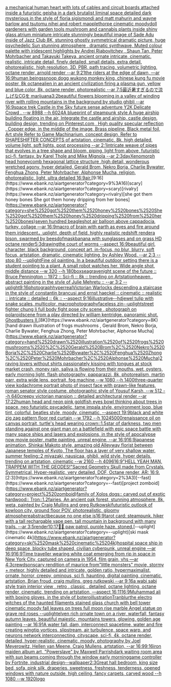[a mechanical human heart with lots of cables and circuit boards attached inside a futuristic geisha in a dark brutalist liminal space detailed dark mysterious in the style of floria sigismondi and matt mahurin and wayne barlow and tsutomu nihei and robert mapplethorpe cinematic moody](https://www.ebank.nz/aiartgenerator?category=a%2520mechanical%2520human%2520heart%2520with%2520lots%2520of%2520cables%2520and%2520circuit%2520boards%2520attached%2520inside%2520a%2520futuristic%2520geisha%2520in%2520a%2520dark%2520brutalist%2520liminal%2520space%2520detailed%2520dark%2520mysterious%2520in%2520the%2520style%2520of%2520floria%2520sigismondi%2520and%2520matt%2520mahurin%2520and%2520wayne%2520barlow%2520and%2520tsutomu%2520nihei%2520and%2520robert%2520mapplethorpe%2520cinematic%2520moody)[doll gardeners with garden tools  mushroom and cannabis plants  inside shiny glass atrium miniature intricate stunningly beautiful image of Sade Adu inside of Jazz Club 8K, stunning ghostly symmetrical dramatic picture, huge psychedelic Sun stunning atmosphere , dramatic synthwave, Muted colour palette with iridescent highlights by Andrei Riabovitchev , Shaun Tan, Peter Mohrbacher and Takayuki Takeya, ancient ornate intricate, cinematic, realistic, intricate detail, finely detailed, small details, extra detail, photorealistic, high resolution, 3D, PBR, path tracing, volumetric lighting, octane render, arnold render --ar 9:21](https://www.ebank.nz/aiartgenerator?category=doll%2520gardeners%2520with%2520garden%2520tools%2520%2520mushroom%2520and%2520cannabis%2520plants%2520%2520inside%2520shiny%2520glass%2520atrium%2520miniature%2520intricate%2520stunningly%2520beautiful%2520image%2520of%2520Sade%2520Adu%2520inside%2520of%2520Jazz%2520Club%25208K%2C%2520stunning%2520ghostly%2520symmetrical%2520dramatic%2520picture%2C%2520huge%2520psychedelic%2520Sun%2520stunning%2520atmosphere%2520%2C%2520dramatic%2520synthwave%2C%2520Muted%2520colour%2520palette%2520with%2520iridescent%2520highlights%2520by%2520Andrei%2520Riabovitchev%2520%2C%2520Shaun%2520Tan%2C%2520Peter%2520Mohrbacher%2520and%2520Takayuki%2520Takeya%2C%2520ancient%2520ornate%2520intricate%2C%2520cinematic%2C%2520realistic%2C%2520intricate%2520detail%2C%2520finely%2520detailed%2C%2520small%2520details%2C%2520extra%2520detail%2C%2520photorealistic%2C%2520high%2520resolution%2C%25203D%2C%2520PBR%2C%2520path%2520tracing%2C%2520volumetric%2520lighting%2C%2520octane%2520render%2C%2520arnold%2520render%2520--ar%25209%3A21)[the riders at the edge of dawn, —ar 16:9](https://www.ebank.nz/aiartgenerator?category=the%2520riders%2520at%2520the%2520edge%2520of%2520dawn%2C%2520%E2%80%94ar%252016%3A9)[human beings](https://www.ebank.nz/aiartgenerator?category=human%2520beings)[snoop dogg wukong monkey king, chinese kung fu movie poster, 8k octane](https://www.ebank.nz/aiartgenerator?category=snoop%2520dogg%2520wukong%2520monkey%2520king%2C%2520chinese%2520kung%2520fu%2520movie%2520poster%2C%25208k%2520octane)[alien in an ancient civilization firing a plasma gun, yellow and blue color, 8k, octane render, photorealistic --ar 7:5](https://www.ebank.nz/aiartgenerator?category=alien%2520in%2520an%2520ancient%2520civilization%2520firing%2520a%2520plasma%2520gun%2C%2520yellow%2520and%2520blue%2520color%2C%25208k%2C%2520octane%2520render%2C%2520photorealistic%2520--ar%25207%3A5)[最近暑すぎるので涼しげなCGを marijuana](https://www.ebank.nz/aiartgenerator?category=%E6%9C%80%E8%BF%91%E6%9A%91%E3%81%99%E3%81%8E%E3%82%8B%E3%81%AE%E3%81%A7%E6%B6%BC%E3%81%97%E3%81%92%E3%81%AACG%E3%82%92%2520marijuana)[3:2](https://www.ebank.nz/aiartgenerator?category=3%3A2)[beautiful flowers blooming in a valley of winding river with rolling  mountains in the background by studio ghibli --ar 16:9](https://www.ebank.nz/aiartgenerator?category=beautiful%2520flowers%2520blooming%2520in%2520a%2520valley%2520of%2520winding%2520river%2520with%2520rolling%2520%2520mountains%2520in%2520the%2520background%2520by%2520studio%2520ghibli%2520--ar%252016%3A9)[space trek Castle in the Sky future sense adventure Y2K Delicate Crowd . --w 8988 --h 6024](https://www.ebank.nz/aiartgenerator?category=space%2520trek%2520Castle%2520in%2520the%2520Sky%2520future%2520sense%2520adventure%2520Y2K%2520Delicate%2520Crowd%2520.%2520--w%25208988%2520--h%25206024)[A blueprint of steampunk style A huge airship building floating in the air, Integrate the castle and airship, castle design, building design,  trending on Pinterest.com , High quality specular reflection ,  Copper  edge, in the middle of the image, Brass pipeline,  Black metal foil,  Art style Refer to Game Machinarium.  concept design, Refer to SHAPESHIFTER CONCEPTS  of artstation, cinematic,  8k, high detailed,  volume light,  soft lights,  post processing    --ar 2:1](https://www.ebank.nz/aiartgenerator?category=A%2520blueprint%2520of%2520steampunk%2520style%2520A%2520huge%2520airship%2520building%2520floating%2520in%2520the%2520air%2C%2520Integrate%2520the%2520castle%2520and%2520airship%2C%2520castle%2520design%2C%2520building%2520design%2C%2520%2520trending%2520on%2520Pinterest.com%2520%2C%2520High%2520quality%2520specular%2520reflection%2520%2C%2520%2520Copper%2520%2520edge%2C%2520in%2520the%2520middle%2520of%2520the%2520image%2C%2520Brass%2520pipeline%2C%2520%2520Black%2520metal%2520foil%2C%2520%2520Art%2520style%2520Refer%2520to%2520Game%2520Machinarium.%2520%2520concept%2520design%2C%2520Refer%2520to%2520SHAPESHIFTER%2520CONCEPTS%2520%2520of%2520artstation%2C%2520cinematic%2C%2520%25208k%2C%2520high%2520detailed%2C%2520%2520volume%2520light%2C%2520%2520soft%2520lights%2C%2520%2520post%2520processing%2520%2520%2520%2520--ar%25202%3A1)[intricate weave of pipes that evolves in a tree shape and bloom, piping, light from above, futuristic sci-fi, fantasy, by Karel Thole and Mike Mignola --ar 2:3](https://www.ebank.nz/aiartgenerator?category=intricate%2520weave%2520of%2520pipes%2520that%2520evolves%2520in%2520a%2520tree%2520shape%2520and%2520bloom%2C%2520piping%2C%2520light%2520from%2520above%2C%2520futuristic%2520sci-fi%2C%2520fantasy%2C%2520by%2520Karel%2520Thole%2520and%2520Mike%2520Mignola%2520--ar%25202%3A3)[day](https://www.ebank.nz/aiartgenerator?category=day)[Xenomorph head honeycomb hexagonal lattice structure  ,high detail, wonderous wretched agony, hyper detailed, Gerald Brom, Nekro Borja, Charlie Bywater, Fenghua Zhong, Peter Mohrbacher, Alphonse Mucha, religion, photorealistic, light, ultra detailed 16:9](https://www.ebank.nz/aiartgenerator?category=Xenomorph%2520head%2520honeycomb%2520hexagonal%2520lattice%2520structure%2520%2520%2Chigh%2520detail%2C%2520wonderous%2520wretched%2520agony%2C%2520hyper%2520detailed%2C%2520Gerald%2520Brom%2C%2520Nekro%2520Borja%2C%2520Charlie%2520Bywater%2C%2520Fenghua%2520Zhong%2C%2520Peter%2520Mohrbacher%2C%2520Alphonse%2520Mucha%2C%2520religion%2C%2520photorealistic%2C%2520light%2C%2520ultra%2520detailed%252016%3A9)[air.](https://www.ebank.nz/aiartgenerator?category=air.)[9:16](https://www.ebank.nz/aiartgenerator?category=9%3A16)[scary](https://www.ebank.nz/aiartgenerator?category=scary)[rivalry](https://www.ebank.nz/aiartgenerator?category=rivalry)[she got them honey bones She got them honey dripping from her bones](https://www.ebank.nz/aiartgenerator?category=she%2520got%2520them%2520honey%2520bones%2520She%2520got%2520them%2520honey%2520dripping%2520from%2520her%2520bones)[seven hundred beagles](https://www.ebank.nz/aiartgenerator?category=seven%2520hundred%2520beagles)[hot air balloon above cappadocia, turkey, collage —ar 16:9](https://www.ebank.nz/aiartgenerator?category=hot%2520air%2520balloon%2520above%2520cappadocia%2C%2520turkey%2C%2520collage%2520%E2%80%94ar%252016%3A9)[macro of brain with earth as eyes and fire around them,iridescent，uplight, depth of field, highly realistic redshift render](https://www.ebank.nz/aiartgenerator?category=macro%2520of%2520brain%2520with%2520earth%2520as%2520eyes%2520and%2520fire%2520around%2520them%2Ciridescent%EF%BC%8Cuplight%2C%2520depth%2520of%2520field%2C%2520highly%2520realistic%2520redshift%2520render)[a bison, swarmed by bees](https://www.ebank.nz/aiartgenerator?category=a%2520bison%2C%2520swarmed%2520by%2520bees)[dof](https://www.ebank.nz/aiartgenerator?category=dof)[mask](https://www.ebank.nz/aiartgenerator?category=mask)[banana with sunglasses and on grass HD octane render](https://www.ebank.nz/aiartgenerator?category=banana%2520with%2520sunglasses%2520and%2520on%2520grass%2520HD%2520octane%2520render)[5:3](https://www.ebank.nz/aiartgenerator?category=5%3A3)[drawing](https://www.ebank.nz/aiartgenerator?category=drawing)[the court of worms --aspect 16:9](https://www.ebank.nz/aiartgenerator?category=the%2520court%2520of%2520worms%2520--aspect%252016%3A9)[beautiful girl, character, black background, concept art, in-focus, no blur, blurry, soft focus, artstation, dramatic, cinematic lighting, by Ashley Wood. --ar 2:3 --stop 80 --uplight](https://www.ebank.nz/aiartgenerator?category=beautiful%2520girl%2C%2520character%2C%2520black%2520background%2C%2520concept%2520art%2C%2520in-focus%2C%2520no%2520blur%2C%2520blurry%2C%2520soft%2520focus%2C%2520artstation%2C%2520dramatic%2C%2520cinematic%2520lighting%2C%2520by%2520Ashley%2520Wood.%2520--ar%25202%3A3%2520--stop%252080%2520--uplight)[Fine oil painting. In a beautiful outdoor setting there is a student pointing to a plant. A small robot watches her. Wide angle shot, middle distance --w 320 --h 180](https://www.ebank.nz/aiartgenerator?category=Fine%2520oil%2520painting.%2520In%2520a%2520beautiful%2520outdoor%2520setting%2520there%2520is%2520a%2520student%2520pointing%2520to%2520a%2520plant.%2520A%2520small%2520robot%2520watches%2520her.%2520Wide%2520angle%2520shot%2C%2520middle%2520distance%2520--w%2520320%2520--h%2520180)[box](https://www.ebank.nz/aiartgenerator?category=box)[seagrave](https://www.ebank.nz/aiartgenerator?category=seagrave)[night scene of the future :: Bruce Pennington :: 1972 :: Sci-fi :: 8k :: trending on Artstation](https://www.ebank.nz/aiartgenerator?category=night%2520scene%2520of%2520the%2520future%2520%3A%3A%2520Bruce%2520Pennington%2520%3A%3A%25201972%2520%3A%3A%2520Sci-fi%2520%3A%3A%25208k%2520%3A%3A%2520trending%2520on%2520Artstation)[heaven , abstract painting in the style of Julie Mehretu :: --ar 3:2 --uplight](https://www.ebank.nz/aiartgenerator?category=heaven%2520%2C%2520abstract%2520painting%2520in%2520the%2520style%2520of%2520Julie%2520Mehretu%2520%3A%3A%2520--ar%25203%3A2%2520--uplight)[9:16](https://www.ebank.nz/aiartgenerator?category=9%3A16)[photograph](https://www.ebank.nz/aiartgenerator?category=photograph)[hyperreal](https://www.ebank.nz/aiartgenerator?category=hyperreal)[Victorian Warlocks descending a staircase in the style of constantin brancusi and ernst haeckel :: cinematic :: realistic :: intricate :: detailed :: 6k :: --aspect 9:16](https://www.ebank.nz/aiartgenerator?category=Victorian%2520Warlocks%2520descending%2520a%2520staircase%2520in%2520the%2520style%2520of%2520constantin%2520brancusi%2520and%2520ernst%2520haeckel%2520%3A%3A%2520cinematic%2520%3A%3A%2520realistic%2520%3A%3A%2520intricate%2520%3A%3A%2520detailed%2520%3A%3A%25206k%2520%3A%3A%2520--aspect%25209%3A16)[illustrative](https://www.ebank.nz/aiartgenerator?category=illustrative)[--hd](https://www.ebank.nz/aiartgenerator?category=--hd)[jewel tulip with snake scales, multicolor, macrophotography](https://www.ebank.nz/aiartgenerator?category=jewel%2520tulip%2520with%2520snake%2520scales%2C%2520multicolor%2C%2520macrophotography)[faceless zin](https://www.ebank.nz/aiartgenerator?category=faceless%2520zin)[--uplight](https://www.ebank.nz/aiartgenerator?category=--uplight)[street fighter chung li full body fight pose city scene , photograph on polaroid](https://www.ebank.nz/aiartgenerator?category=street%2520fighter%2520chung%2520li%2520full%2520body%2520fight%2520pose%2520city%2520scene%2520%2C%2520photograph%2520on%2520polaroid)[scene from a play directed by william kentridge. panoramic shot. Ghostbusters II.](https://www.ebank.nz/aiartgenerator?category=scene%2520from%2520a%2520play%2520directed%2520by%2520william%2520kentridge.%2520panoramic%2520shot.%2520Ghostbusters%2520II.)[8K](https://www.ebank.nz/aiartgenerator?category=8K)[hand drawn illustration of frogs mushrooms , Gerald Brom, Nekro Borja, Charlie Bywater, Fenghua Zhong, Peter Mohrbacher, Alphonse Mucha](https://www.ebank.nz/aiartgenerator?category=hand%2520drawn%2520illustration%2520of%2520frogs%2520mushrooms%2520%2C%2520Gerald%2520Brom%2C%2520Nekro%2520Borja%2C%2520Charlie%2520Bywater%2C%2520Fenghua%2520Zhong%2C%2520Peter%2520Mohrbacher%2C%2520Alphonse%2520Mucha)[2 raving lovers without shirts passionately kissing with tongues at stock market crash, money rain, saliva is flowing from their mouths, wet, oysters, early morning light, flash photography, papparazzi, 8k, photorealism, martin parr, extra wide lens, portrait, fog machine --w 1080 --h 1400](https://www.ebank.nz/aiartgenerator?category=2%2520raving%2520lovers%2520without%2520shirts%2520passionately%2520kissing%2520with%2520tongues%2520at%2520stock%2520market%2520crash%2C%2520money%2520rain%2C%2520saliva%2520is%2520flowing%2520from%2520their%2520mouths%2C%2520wet%2C%2520oysters%2C%2520early%2520morning%2520light%2C%2520flash%2520photography%2C%2520papparazzi%2C%25208k%2C%2520photorealism%2C%2520martin%2520parr%2C%2520extra%2520wide%2520lens%2C%2520portrait%2C%2520fog%2520machine%2520--w%25201080%2520--h%25201400)[three-quarter view kodachrome portrait photo of insect face with prawn-like features, roman senator style costume, photographic style of Yousuf Karsh, --w 512 --h 640](https://www.ebank.nz/aiartgenerator?category=three-quarter%2520view%2520kodachrome%2520portrait%2520photo%2520of%2520insect%2520face%2520with%2520prawn-like%2520features%2C%2520roman%2520senator%2520style%2520costume%2C%2520photographic%2520style%2520of%2520Yousuf%2520Karsh%2C%2520--w%2520512%2520--h%2520640)[creepy victorian mansion :: detailed architectural render --ar 17:22](https://www.ebank.nz/aiartgenerator?category=creepy%2520victorian%2520mansion%2520%3A%3A%2520detailed%2520architectural%2520render%2520--ar%252017%3A22)[human head and neon pink goldfish eyes bowl thinking about trees in space, neo futuristic psycadelic, tame impala style, environment loop, blue tint, colorful, beatles style, moody, cinematic, --aspect 19:9](https://www.ebank.nz/aiartgenerator?category=human%2520head%2520and%2520neon%2520pink%2520goldfish%2520eyes%2520bowl%2520thinking%2520about%2520trees%2520in%2520space%2C%2520neo%2520futuristic%2520psycadelic%2C%2520tame%2520impala%2520style%2C%2520environment%2520loop%2C%2520blue%2520tint%2C%2520colorful%2C%2520beatles%2520style%2C%2520moody%2C%2520cinematic%2C%2520--aspect%252019%3A9)[black and white zig zag pattern floor  red curtain --w 1792 --h 1024](https://www.ebank.nz/aiartgenerator?category=black%2520and%2520white%2520zig%2520zag%2520pattern%2520floor%2520%2520red%2520curtain%2520--w%25201792%2520--h%25201024)[5000](https://www.ebank.nz/aiartgenerator?category=5000)[renaissance oil on canvas portrait, turtle's head wearing crown::1.5](https://www.ebank.nz/aiartgenerator?category=renaissance%2520oil%2520on%2520canvas%2520portrait%2C%2520turtle%27s%2520head%2520wearing%2520crown%3A%3A1.5)[star of darkness, two men standing against one giant man on a battlefield with epic space battle with many space ships and lasers and explosions, in the style of apocalypse now movie poster, matte painting, unreal engine, --ar 16:9](https://www.ebank.nz/aiartgenerator?category=star%2520of%2520darkness%2C%2520two%2520men%2520standing%2520against%2520one%2520giant%2520man%2520on%2520a%2520battlefield%2520with%2520epic%2520space%2520battle%2520with%2520many%2520space%2520ships%2520and%2520lasers%2520and%2520explosions%2C%2520in%2520the%2520style%2520of%2520apocalypse%2520now%2520movie%2520poster%2C%2520matte%2520painting%2C%2520unreal%2520engine%2C%2520--ar%252016%3A9)[16:9](https://www.ebank.nz/aiartgenerator?category=16%3A9)[japanese animation, Shinkai Makoto style, amazing old Alleyway florist between Japanese temples of Kyoto, The floor has a layer of very shallow water, summer feeling::2  miyazaki, nausicaa, ghibli, wild style, hyper details, trending on artstation, cinematic --w 2160  --h 4096](https://www.ebank.nz/aiartgenerator?category=japanese%2520animation%2C%2520Shinkai%2520Makoto%2520style%2C%2520amazing%2520old%2520Alleyway%2520florist%2520between%2520Japanese%2520temples%2520of%2520Kyoto%2C%2520The%2520floor%2520has%2520a%2520layer%2520of%2520very%2520shallow%2520water%2C%2520summer%2520feeling%3A%3A2%2520%2520miyazaki%2C%2520nausicaa%2C%2520ghibli%2C%2520wild%2520style%2C%2520hyper%2520details%2C%2520trending%2520on%2520artstation%2C%2520cinematic%2520--w%25202160%2520%2520--h%25204096)[16:9](https://www.ebank.nz/aiartgenerator?category=16%3A9)["HELL YEAH MAN, TRAPPEM WITH THE GEODES!"](https://www.ebank.nz/aiartgenerator?category=%22HELL%2520YEAH%2520MAN%2C%2520TRAPPEM%2520WITH%2520THE%2520GEODES%21%22)[Sacred Geometry Skull made from Crystals, Symmetrical, Hyper-realistic, very detailed, DOF, Octane render, AR: 16:9.](https://www.ebank.nz/aiartgenerator?category=Sacred%2520Geometry%2520Skull%2520made%2520from%2520Crystals%2C%2520Symmetrical%2C%2520Hyper-realistic%2C%2520very%2520detailed%2C%2520DOF%2C%2520Octane%2520render%2C%2520AR%3A%252016%3A9.)[2:3](https://www.ebank.nz/aiartgenerator?category=2%3A3)[--fast](https://www.ebank.nz/aiartgenerator?category=--fast)[project zomboid](https://www.ebank.nz/aiartgenerator?category=project%2520zomboid)[family of Xolos dogs:: carved out of exotic hardwood:: Tron::1.2](https://www.ebank.nz/aiartgenerator?category=family%2520of%2520Xolos%2520dogs%3A%3A%2520carved%2520out%2520of%2520exotic%2520hardwood%3A%3A%2520Tron%3A%3A1.2)[fairies, An ancient oak forest, stunning atmosphere, 8k, weta, painted by Craig Mullins and greg Rutkowski](https://www.ebank.nz/aiartgenerator?category=fairies%2C%2520An%2520ancient%2520oak%2520forest%2C%2520stunning%2520atmosphere%2C%25208k%2C%2520weta%2C%2520painted%2520by%2520Craig%2520Mullins%2520and%2520greg%2520Rutkowski)[](https://www.ebank.nz/aiartgenerator?category=)[futuristic outlook of kowloon city, ground floor POV, photorealistic, gloomy atmosphere](https://www.ebank.nz/aiartgenerator?category=futuristic%2520outlook%2520of%2520kowloon%2520city%2C%2520ground%2520floor%2520POV%2C%2520photorealistic%2C%2520gloomy%2520atmosphere)[abstract](https://www.ebank.nz/aiartgenerator?category=abstract)[because no one else is](https://www.ebank.nz/aiartgenerator?category=because%2520no%2520one%2520else%2520is)[16:9](https://www.ebank.nz/aiartgenerator?category=16%3A9)[tarot card: steampunk. hiker with a tall rechargable vape pen. tall mountain in background with many trails. --ar 3:5](https://www.ebank.nz/aiartgenerator?category=tarot%2520card%3A%2520steampunk.%2520hiker%2520with%2520a%2520tall%2520rechargable%2520vape%2520pen.%2520tall%2520mountain%2520in%2520background%2520with%2520many%2520trails.%2520--ar%25203%3A5)[render](https://www.ebank.nz/aiartgenerator?category=render)[10:17](https://www.ebank.nz/aiartgenerator?category=10%3A17)[🧑‍🔬 paw patrol. purple haze. stoned.](https://www.ebank.nz/aiartgenerator?category=%F0%9F%A7%91%E2%80%8D%F0%9F%94%AC%2520paw%2520patrol.%2520purple%2520haze.%2520stoned.)[--uplight](https://www.ebank.nz/aiartgenerator?category=--uplight)[ski mask cinematic 4k](https://www.ebank.nz/aiartgenerator?category=ski%2520mask%2520cinematic%25204k)[hospital space ship in deep space, blocky tube shaped, civilian cyberpunk, unreal engine —ar 16:9](https://www.ebank.nz/aiartgenerator?category=hospital%2520space%2520ship%2520in%2520deep%2520space%2C%2520blocky%2520tube%2520shaped%2C%2520civilian%2520cyberpunk%2C%2520unreal%2520engine%2520%E2%80%94ar%252016%3A9)[16:9](https://www.ebank.nz/aiartgenerator?category=16%3A9)[Time traveller wearing white coat emerging from rip in space in New York City, captured on camera in 1954, film grain, vhs —ar 4:3](https://www.ebank.nz/aiartgenerator?category=Time%2520traveller%2520wearing%2520white%2520coat%2520emerging%2520from%2520rip%2520in%2520space%2520in%2520New%2520York%2520City%2C%2520captured%2520on%2520camera%2520in%25201954%2C%2520film%2520grain%2C%2520vhs%2520%E2%80%94ar%25204%3A3)[crewdson](https://www.ebank.nz/aiartgenerator?category=crewdson)[scary rendition of maurice from"little monsters" movie, stormy + meteor, highly detailed and intricate, golden ratio, hypermaximalist, ornate, horror, creepy, ominous, sci fi, haunting, digital painting, cinematic, artstation, Brian froud, craig mullins, greg rutkowski --ar 9:16](https://www.ebank.nz/aiartgenerator?category=scary%2520rendition%2520of%2520maurice%2520from%22little%2520monsters%22%2520movie%2C%2520stormy%2520%2B%2520meteor%2C%2520highly%2520detailed%2520and%2520intricate%2C%2520golden%2520ratio%2C%2520hypermaximalist%2C%2520ornate%2C%2520horror%2C%2520creepy%2C%2520ominous%2C%2520sci%2520fi%2C%2520haunting%2C%2520digital%2520painting%2C%2520cinematic%2C%2520artstation%2C%2520Brian%2520froud%2C%2520craig%2520mullins%2C%2520greg%2520rutkowski%2520--ar%25209%3A16)[a wabi sabi style train interior view , retro , classic , detailed, octane lighting, octane render, cinematic, trending on artstation, —aspect 16:11](https://www.ebank.nz/aiartgenerator?category=a%2520wabi%2520sabi%2520style%2520train%2520interior%2520view%2520%2C%2520retro%2520%2C%2520classic%2520%2C%2520detailed%2C%2520octane%2520lighting%2C%2520octane%2520render%2C%2520cinematic%2C%2520trending%2520on%2520artstation%2C%2520%E2%80%94aspect%252016%3A11)[16:9](https://www.ebank.nz/aiartgenerator?category=16%3A9)[Muhammad ali with boxing gloves, in the style of botero](https://www.ebank.nz/aiartgenerator?category=Muhammad%2520ali%2520with%2520boxing%2520gloves%2C%2520in%2520the%2520style%2520of%2520botero)[illustration](https://www.ebank.nz/aiartgenerator?category=illustration)[Tran](https://www.ebank.nz/aiartgenerator?category=Tran)[blur](https://www.ebank.nz/aiartgenerator?category=blur)[the electro  witches of the haunted filaments  stained glass church with bell tower cinematic moody fall leaves on trees full moon rise marble Angel statue on grave red roses --uplight](https://www.ebank.nz/aiartgenerator?category=the%2520electro%2520%2520witches%2520of%2520the%2520haunted%2520filaments%2520%2520stained%2520glass%2520church%2520with%2520bell%2520tower%2520cinematic%2520moody%2520fall%2520leaves%2520on%2520trees%2520full%2520moon%2520rise%2520marble%2520Angel%2520statue%2520on%2520grave%2520red%2520roses%2520--uplight)[elven rich ornate town on a river, waterfall, fantasy autumn leaves, beautiful majestic, mountains towers, glowing, golden age painting --ar 16:9](https://www.ebank.nz/aiartgenerator?category=elven%2520rich%2520ornate%2520town%2520on%2520a%2520river%2C%2520waterfall%2C%2520fantasy%2520autumn%2520leaves%2C%2520beautiful%2520majestic%2C%2520mountains%2520towers%2C%2520glowing%2C%2520golden%2520age%2520painting%2520--ar%252016%3A9)[1](https://www.ebank.nz/aiartgenerator?category=1)[A water fall, dam, interconnect spacetime, water and fire creating wingtip vortices, slipstream, air turbulence, space warp, and neurons network interconnecting, cityscape, sci-fi, 4k, octane render, detailed, hyper-realistic, cinematic, moody, photography by Joel Meyerowitz, Hellen van Meene, Craig Mullens, artstation, --ar 16:9](https://www.ebank.nz/aiartgenerator?category=A%2520water%2520fall%2C%2520dam%2C%2520interconnect%2520spacetime%2C%2520water%2520and%2520fire%2520creating%2520wingtip%2520vortices%2C%2520slipstream%2C%2520air%2520turbulence%2C%2520space%2520warp%2C%2520and%2520neurons%2520network%2520interconnecting%2C%2520cityscape%2C%2520sci-fi%2C%25204k%2C%2520octane%2520render%2C%2520detailed%2C%2520hyper-realistic%2C%2520cinematic%2C%2520moody%2C%2520photography%2520by%2520Joel%2520Meyerowitz%2C%2520Hellen%2520van%2520Meene%2C%2520Craig%2520Mullens%2C%2520artstation%2C%2520--ar%252016%3A9)[9:16](https://www.ebank.nz/aiartgenerator?category=9%3A16)[iron maiden album art, "Powerslave" by Maxwell Parrish](https://www.ebank.nz/aiartgenerator?category=iron%2520maiden%2520album%2520art%2C%2520%22Powerslave%22%2520by%2520Maxwell%2520Parrish)[dark waiting room area with sun beams coming through the window early morning](https://www.ebank.nz/aiartgenerator?category=dark%2520waiting%2520room%2520area%2520with%2520sun%2520beams%2520coming%2520through%2520the%2520window%2520early%2520morning)[game controller by Fortnite, industrial design](https://www.ebank.nz/aiartgenerator?category=game%2520controller%2520by%2520Fortnite%2C%2520industrial%2520design)[--wallpaper](https://www.ebank.nz/aiartgenerator?category=--wallpaper)[2:3](https://www.ebank.nz/aiartgenerator?category=2%3A3)[Great hall bedroom, king size bed, sofa, pink silk, draperies, sweetness, freshness, tenderness, opened windows with nature outside, high ceiling, fancy carpets, carved wood --h 1080 --w 1920](https://www.ebank.nz/aiartgenerator?category=Great%2520hall%2520bedroom%2C%2520king%2520size%2520bed%2C%2520sofa%2C%2520pink%2520silk%2C%2520draperies%2C%2520sweetness%2C%2520freshness%2C%2520tenderness%2C%2520opened%2520windows%2520with%2520nature%2520outside%2C%2520high%2520ceiling%2C%2520fancy%2520carpets%2C%2520carved%2520wood%2520--h%25201080%2520--w%25201920)[logo](https://www.ebank.nz/aiartgenerator?category=logo)
